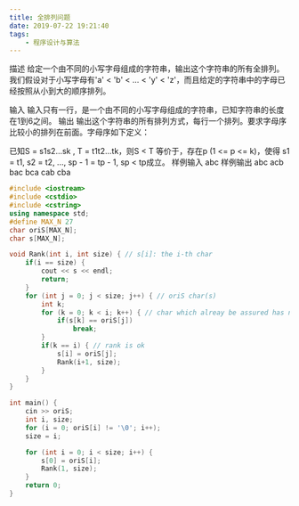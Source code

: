```yaml
---
title: 全排列问题
date: 2019-07-22 19:21:40
tags:
    - 程序设计与算法
---
```


描述
给定一个由不同的小写字母组成的字符串，输出这个字符串的所有全排列。 我们假设对于小写字母有'a' < 'b' < ... < 'y' < 'z'，而且给定的字符串中的字母已经按照从小到大的顺序排列。

输入
输入只有一行，是一个由不同的小写字母组成的字符串，已知字符串的长度在1到6之间。
输出
输出这个字符串的所有排列方式，每行一个排列。要求字母序比较小的排列在前面。字母序如下定义：

已知S = s1s2...sk , T = t1t2...tk，则S < T 等价于，存在p (1 <= p <= k)，使得
s1 = t1, s2 = t2, ..., sp - 1 = tp - 1, sp < tp成立。
样例输入
abc
样例输出
abc
acb
bac
bca
cab
cba

```cpp
#include <iostream>
#include <cstdio>
#include <cstring>
using namespace std;
#define MAX_N 27
char oriS[MAX_N];
char s[MAX_N];

void Rank(int i, int size) { // s[i]: the i-th char
    if(i == size) {
        cout << s << endl;
        return;
    }
    for (int j = 0; j < size; j++) { // oriS char(s)
        int k;
        for (k = 0; k < i; k++) { // char which alreay be assured has no repeat.
            if(s[k] == oriS[j])
                break;
        }
        if(k == i) { // rank is ok
            s[i] = oriS[j];
            Rank(i+1, size);
        }
    }
}

int main() {
    cin >> oriS;
    int i, size;
    for (i = 0; oriS[i] != '\0'; i++);
    size = i;

    for (int i = 0; i < size; i++) {
        s[0] = oriS[i];
        Rank(1, size);
    }
    return 0;
}

```
